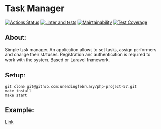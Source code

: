 # Task Manager
[![Actions Status](https://github.com/unendingfebruary/php-project-57/workflows/hexlet-check/badge.svg)](https://github.com/unendingfebruary/php-project-57/actions)
[![Linter and tests](https://github.com/unendingfebruary/php-project-57/actions/workflows/check.yml/badge.svg)](https://github.com/unendingfebruary/php-project-57/actions/workflows/check.yml)
[![Maintainability](https://api.codeclimate.com/v1/badges/e0ba52105a973f6ac6e3/maintainability)](https://codeclimate.com/github/unendingfebruary/php-project-57/maintainability)
[![Test Coverage](https://api.codeclimate.com/v1/badges/e0ba52105a973f6ac6e3/test_coverage)](https://codeclimate.com/github/unendingfebruary/php-project-57/test_coverage)

## About:

Simple task manager. An application allows to set tasks, assign performers and change their statuses. Registration and authentication is required to work with the system. Based on Laravel framework.

## Setup:

```
git clone git@github.com:unendingfebruary/php-project-57.git
make install
make start
```

## Example:

<a href="https://php-project-57-production-eddb.up.railway.app">Link</a>
